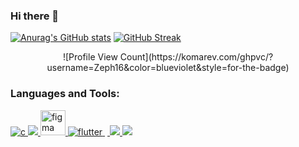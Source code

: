 ### Hi there 👋

<!--
**Zeph16/Zeph16** is a ✨ _special_ ✨ repository because its `README.md` (this file) appears on your GitHub profile.

Here are some ideas to get you started:
-->
[![Anurag's GitHub stats](https://github-readme-stats.vercel.app/api?username=Zeph16)](https://github.com/anuraghazra/github-readme-stats&theme=midnight-purple)
[![GitHub Streak](http://github-readme-streak-stats.herokuapp.com?user=Zeph16&theme=midnight-purple&hide_border=true&date_format=M%20j%5B%2C%20Y%5D)](https://git.io/streak-stats)
<p align="center">
![Profile View Count](https://komarev.com/ghpvc/?username=Zeph16&color=blueviolet&style=for-the-badge)
</p>
 
<h3 align="left">Languages and Tools:</h3>
 <p align="left"> <a href="https://www.cprogramming.com/" target="_blank"> 
 <img src="https://devicons.github.io/devicon/devicon.git/icons/c/c-original.svg" alt="c"
  </a>
 <a href="https://www.w3schools.com/cpp/" target="_blank"> 
 <img src="https://devicons.github.io/devicon/devicon.git/icons/cplusplus/cplusplus-origi
 </a>
 <a href="https://www.figma.com/" target="_blank">
  <img src="https://www.vectorlogo.zone/logos/figma/figma-icon.svg" alt="figma" width="40
 </a> <a href="https://flutter.dev" target="_blank"> 
 <img src="https://www.vectorlogo.zone/logos/flutterio/flutterio-icon.svg" alt="flutter" 
 </a> <a href="https://git-scm.com/" target="_blank"> 
 <img src="https://www.vectorlogo.zone/logos/git-scm/git-scm-icon.svg" alt="git" width="4
 </a> <a href="https://www.w3.org/html/" target="_blank"> 
 <img src="https://devicons.github.io/devicon/devicon.git/icons/html5/html5-original-word
 </a> <a href="https://www.linux.org/" target="_blank"> 
 <img src="https://devicons.github.io/devicon/devicon.git/icons/linux/linux-original.svg"
 </a>
 <a href="https://www.python.org" target="_blank"> <img src="https://devicons.github.io/d

